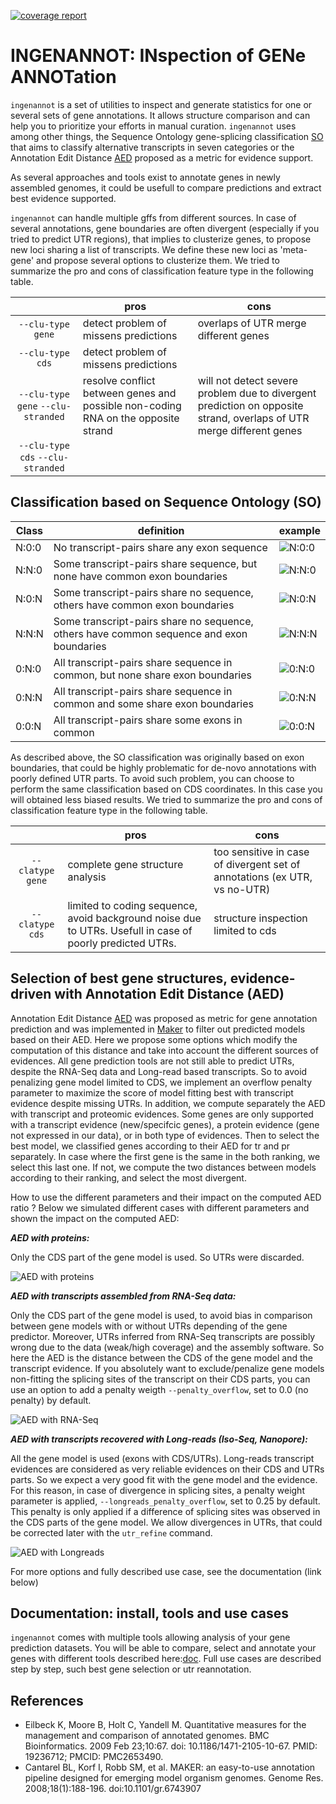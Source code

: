  [![coverage report](https://forgemia.inra.fr/nicolas.lapalu/ingenannot/badges/refactoring/coverage.svg)](https://forgemia.inra.fr/nicolas.lapalu/ingenannot/-/commits/refactoring)


# INGENANNOT: INspection of GENe ANNOTation

`ingenannot` is a set of utilities to inspect and generate 
statistics for one or several sets of gene annotations. It allows
structure comparison and can help you to prioritize your 
efforts in manual curation. `ingenannot` uses among other
things, the Sequence Ontology gene-splicing classification [SO]() that aims to classify alternative transcripts in seven 
categories or the Annotation Edit Distance [AED]() proposed as a metric for
evidence support. 

As several approaches and tools exist to annotate genes in newly assembled genomes, it could be usefull to compare predictions and extract best evidence supported.

`ingenannot` can handle multiple gffs from different sources. In case of several annotations, gene boundaries are often divergent
(especially if you tried to predict UTR regions), that implies to
clusterize genes, to propose new loci sharing a list of transcripts.
We define these new loci as 'meta-gene' and propose several options
to clusterize them. We tried to summarize the pro and cons of classification feature type in the following table.

||pros|cons|
|:--:|--|--|
|`--clu-type gene`|detect problem of missens predictions|overlaps of UTR merge different genes|
|`--clu-type cds`|detect problem of missens predictions||
|`--clu-type gene` `--clu-stranded`|resolve conflict between genes and possible non-coding RNA on the opposite strand|will not detect severe problem due to divergent prediction on opposite strand, overlaps of UTR merge different genes|
|`--clu-type cds` `--clu-stranded`|||


## Classification based on Sequence Ontology (SO)

|Class|definition|example|
|--|--|--|
|N:0:0|No transcript-pairs share any exon sequence|![N:0:0](docs/img/N_0_0.png)|
|N:N:0|Some transcript-pairs share sequence, but none have common exon boundaries|![N:N:0](docs/img/N_N_0.png)|
|N:0:N|Some transcript-pairs share no sequence, others have common exon boundaries|![N:0:N](docs/img/N_0_N.png)|
|N:N:N|Some transcript-pairs share no sequence, others have common sequence and exon boundaries|![N:N:N](docs/img/N_N_N.png)|
|0:N:0|All transcript-pairs share sequence in common, but none share exon boundaries|![0:N:0](docs/img/0_N_0.png)|
|0:N:N|All transcript-pairs share sequence in common and some share exon boundaries|![0:N:N](docs/img/0_N_N.png)|
|0:0:N|All transcript-pairs share some exons in common|![0:0:N](docs/img/0_0_N.png)|

As described above, the SO classification was originally based on exon boundaries,
that could be highly problematic for de-novo annotations with poorly
defined UTR parts. To avoid such problem, you can choose to perform
the same classification based on CDS coordinates. In this case you 
will obtained less biased results.  We tried
to summarize the pro and cons of classification feature type in
the following table.

||pros|cons|
|:--:|--|--|
|`--clatype gene`|complete gene structure analysis|too sensitive in case of divergent set of annotations (ex UTR, vs no-UTR)|
|`--clatype cds`|limited to coding sequence, avoid background noise due to UTRs. Usefull in case of poorly predicted UTRs.|structure inspection limited to cds|


## Selection of best gene structures, evidence-driven with Annotation Edit Distance (AED)

Annotation Edit Distance [AED]() was proposed as metric for gene annotation prediction and was implemented in [Maker]() to filter out predicted models based on their AED. Here we propose some options which modify the computation of this distance and take into account the different sources of evidences. All gene prediction tools are not still able to predict UTRs, despite the RNA-Seq data and Long-read based transcripts. So to avoid penalizing gene model limited to CDS, we implement an overflow penalty parameter to maximize the score of model fitting best with transcript evidence despite missing UTRs. In addition, we compute separately the AED with transcript and proteomic evidences. Some genes are only supported with a transcript evidence (new/specifcic genes), a protein evidence (gene not expressed in our data), or in both type of evidences. Then to select the best model, we classified genes according to their AED for tr and pr separately. In case where the first gene is the same in the both ranking, we select this last one. If not, we compute the two distances between models according to their ranking, and select the most divergent. 

How to use the different parameters and their impact on the computed AED ratio ? Below we simulated different cases with different parameters and shown the impact on the computed AED:

***AED with proteins:***

Only the CDS part of the gene model is used. So UTRs were discarded.

![AED with proteins](docs/img/AED_protein.png)

***AED with transcripts assembled from RNA-Seq data:***

Only the CDS part of the gene model is used, to avoid bias in comparison between gene models with or without UTRs depending of the gene predictor. Moreover, UTRs inferred from RNA-Seq transcripts are possibly wrong due to the data (weak/high coverage) and the assembly software. So here the AED is the distance between the CDS of the gene model and the transcript evidence. If you absolutely want to exclude/penalize gene models non-fitting the splicing sites of the transcript on their CDS parts, you can use an option to add a penalty weigth `--penalty_overflow`, set to 0.0 (no penalty) by default.

![AED with RNA-Seq](docs/img/AED_rnaseq.png)

***AED with transcripts recovered with Long-reads (Iso-Seq, Nanopore):***

All the gene model is used (exons with CDS/UTRs). Long-reads transcript evidences are considered as very reliable evidences on their CDS and UTRs parts. So we expect a very good fit with the gene model and the evidence. For this reason, in case of divergence in splicing sites, a penalty weight parameter is applied, `--longreads_penalty_overflow`, set to 0.25 by default. This penalty is only applied if a difference of splicing sites was observed in the CDS parts of the gene model. We allow divergences in UTRs, that could be corrected later with the `utr_refine` command.

![AED with Longreads](docs/img/AED_longreads.png)

For more options and fully described use case, see the documentation (link below)

## Documentation: install, tools and use cases 

`ingenannot` comes with multiple tools allowing analysis of your gene prediction datasets. You will be able to compare, select and annotate your genes with different tools described here:[doc](https://bioger.pages.mia.inra.fr/ingenannot/index.html). Full use cases are described step by step, such best gene selection or utr reannotation. 

## References

* Eilbeck K, Moore B, Holt C, Yandell M. Quantitative measures for the management and comparison of annotated genomes. BMC Bioinformatics. 2009 Feb 23;10:67. doi: 10.1186/1471-2105-10-67. PMID: 19236712; PMCID: PMC2653490. 
*  Cantarel BL, Korf I, Robb SM, et al. MAKER: an easy-to-use annotation pipeline designed for emerging model organism genomes. Genome Res. 2008;18(1):188-196. doi:10.1101/gr.6743907
